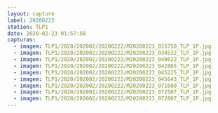 ```yaml
---
layout: capture
label: 20200222
station: TLP1
date: 2020-02-23 01:57:50
capturas:
  - imagem: TLP1/2020/202002/20200222/M20200223_015750_TLP_1P.jpg
  - imagem: TLP1/2020/202002/20200222/M20200223_034532_TLP_1P.jpg
  - imagem: TLP1/2020/202002/20200222/M20200223_040622_TLP_1P.jpg
  - imagem: TLP1/2020/202002/20200222/M20200223_042805_TLP_1P.jpg
  - imagem: TLP1/2020/202002/20200222/M20200223_045225_TLP_1P.jpg
  - imagem: TLP1/2020/202002/20200222/M20200223_045643_TLP_1P.jpg
  - imagem: TLP1/2020/202002/20200222/M20200223_071600_TLP_1P.jpg
  - imagem: TLP1/2020/202002/20200222/M20200223_072507_TLP_1P.jpg
  - imagem: TLP1/2020/202002/20200222/M20200223_072807_TLP_1P.jpg
---
```

